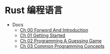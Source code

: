 # Rust 编程语言

- Docs
  * [Ch 00 Forword And Introduction](docs/Ch00_Forword_and_Introduction.md)
  * [Ch 01 Getting Started](docs/Ch01_Getting_Started.md)
  * [Ch 02 Programming A Guessing Game](docs/Ch02_Programming_a_Guessing_Game.md)
  * [Ch 03 Common Programming Concepts](docs/Ch03_Common_Programming_Concepts.md)
